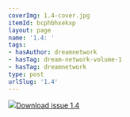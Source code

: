 ```yaml
---
coverImg: 1.4-cover.jpg
itemId: bcphbhxekxp
layout: page
name: '1.4: '
tags:
- hasAuthor: dreamnetwork
- hasTag: dream-network-volume-1
- hasTag: dreamnetwork
type: post
urlSlug: '1.4'
---
```

<img class="card-img" src="../images/1.4-rect.jpg"/><a href="../files/pdfs/Volume_1/1.4_Fusion_Volume_1_No._4_of_The_Dream_Network_Bulletin.pdf" download="">Download issue 1.4</a>